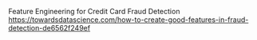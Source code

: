 Feature Engineering for Credit Card Fraud Detection
https://towardsdatascience.com/how-to-create-good-features-in-fraud-detection-de6562f249ef
